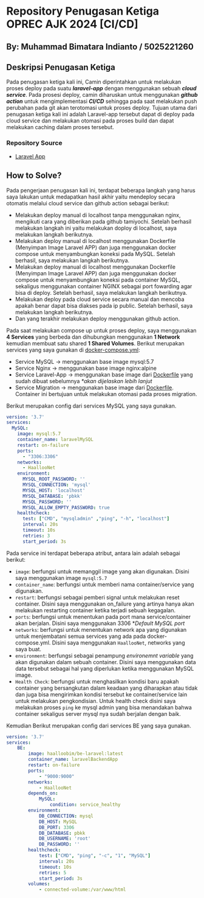 # Repository Penugasan Ketiga OPREC AJK 2024 [CI/CD]

## By: Muhammad Bimatara Indianto / 5025221260

## Deskripsi Penugasan Ketiga
Pada penugasan ketiga kali ini, Camin diperintahkan untuk melakukan proses deploy pada suatu ___laravel-app___ dengan menggunakan sebuah ___cloud service___. Pada prosesi deploy, camin diharuskan untuk menggunakan ___github action___ untuk mengimplementasi ___CI/CD___ sehingga pada saat melakukan push perubahan pada git akan terotomasi untuk proses deploy. Tujuan utama dari penugasan ketiga kali ini adalah Laravel-app tersebut dapat di deploy pada cloud service dan melakukan otomasi pada proses build dan dapat melakukan caching dalam proses tersebut. 

### Repository Source
- [Laravel App](https://github.com/mvinorian/tamiyochi-laravel)

## How to Solve?
Pada pengerjaan penugasan kali ini, terdapat beberapa langkah yang harus saya lakukan untuk medapatkan hasil akhir yaitu mendeploy secara otomatis melalui cloud service dan github action sebagai berikut:

- Melakukan deploy manual di localhost tanpa menggunakan nginx, mengikuti cara yang diberikan pada github tamiyochi. Setelah berhasil melakukan langkah ini yaitu melakukan doploy di localhost, saya melakukan langkah berikutnya. 
- Melakukan deploy manual di localhost menggunakan Dockerfile (Menyimpan Image Laravel APP) dan juga menggunakan docker compose untuk menyambungkan koneksi pada MySQL. Setelah berhasil, saya melakukan langkah berikutnya.
- Melakukan deploy manual di localhost menggunakan Dockerfile (Menyimpan Image Laravel APP) dan juga menggunakan docker compose untuk menyambungkan koneksi pada container MySQL, sekaligus menggunakan container NGINX sebagai port fowarding agar bisa di deploy. Setelah berhasil, saya melakukan langkah berikutnya.
- Melakukan deploy pada cloud service secara manual dan mencoba apakah benar dapat bisa diakses pada ip public.  Setelah berhasil, saya melakukan langkah berikutnya.
- Dan yang terakhir melakukan deploy menggunakan github action. 

Pada saat melakukan compose up untuk proses deploy, saya menggunakan __4 Services__ yang berbeda dan dihubungkan menggunakan __1 Network__ kemudian membuat satu shared __1 Shared Volumes__.  Berikut merupakan services yang saya gunakan di [docker-compose.yml](./docker-compose.yml):

- Service MySQL -> menggunakan base image mysql:5.7
- Service Nginx -> menggunakan base image nginx:alpine
- Service Laravel-App -> menggunakan base image dari [Dockerfile](./src/Dockerfile) yang sudah dibuat sebelumnya _*akan dijelaskan lebih lanjut_
- Service Migration -> menggunakan base image dari [Dockerfile](./src/Dockerfile). Container ini bertujuan untuk melakukan otomasi pada proses migration. 

Berikut merupakan config dari services MySQL yang saya gunakan. 
```yaml
version: '3.7'
services:
  MySQL:
    image: mysql:5.7
    container_name: laravelMySQL
    restart: on-failure
    ports:
      - "3306:3306"
    networks:
      - HaallooNet
    environment:
      MYSQL_ROOT_PASSWORD: ''
      MYSQL_CONNECTION: 'mysql'
      MYSQL_HOST: 'localhost'
      MYSQL_DATABASE: 'pbkk'
      MYSQL_PASSWORD: ''
      MYSQL_ALLOW_EMPTY_PASSWORD: true
    healthcheck:
      test: ["CMD", "mysqladmin" ,"ping", "-h", "localhost"]
      interval: 20s
      timeout: 10s
      retries: 3
      start_period: 3s
```
Pada service ini terdapat beberapa atribut, antara lain adalah sebagai berikut:

- `image`: berfungsi untuk memanggil image yang akan digunakan. Disini saya menggunakan image `mysql:5.7`
- `container_name`: berfungsi untuk memberi nama container/service yang digunakan. 
- `restart`: berfungsi sebagai pemberi signal untuk melakukan reset container. Disini saya menggunakan on_failure yang artinya hanya akan melakukan restarting container ketika terjadi sebuah kegagalan. 
- `ports`: berfungsi untuk menentukan pada port mana service/container akan berjalan. Disini saya menggunakan 3306 *_Default MySQL port_
- `networks`: berfungsi untuk menentukan network apa yang digunakan untuk menjembatani semua services yang ada pada docker-compose.yml. Disini saya menggunakan `HaallooNet`, networks yang saya buat. 
- `environment`: berfungsi sebagai penampung _environemnt variable_ yang akan digunakan dalam sebuah container. Disini saya menggunakan data data tersebut sebagai hal yang diperlukan ketika menggunakan MySQL image. 
- `Health Check`: berfungsi untuk menghasilkan kondisi baru apakah container yang bersangkutan dalam keadaan yang diharapkan atau tidak dan juga bisa mengirimkan kondisi tersebut ke container/service lain untuk melakukan pengkondisian. Untuk health check disini saya melakukan proses `ping` ke mysql admin yang bisa menandakan bahwa container sekaligus server mysql nya sudah berjalan dengan baik. 

Kemudian Berikut merupakan config dari services BE yang saya gunakan.

```yml
version: '3.7'
services:
    BE:
        image: haalloobim/be-laravel:latest
        container_name: laravelBackendApp
        restart: on-failure
        ports:
            - "9000:9000"
        networks:
            - HaallooNet
        depends_on:
            MySQL:
                condition: service_healthy
        environment:
            DB_CONNECTION: mysql
            DB_HOST: MySQL
            DB_PORT: 3306
            DB_DATABASE: pbkk
            DB_USERNAME: 'root'
            DB_PASSWORD: ''
        healthcheck:
            test: ["CMD", "ping", "-c", "1", "MySQL"]
            interval: 20s
            timeout: 10s
            retries: 5
            start_period: 3s
        volumes:
            - connected-volume:/var/www/html
```


